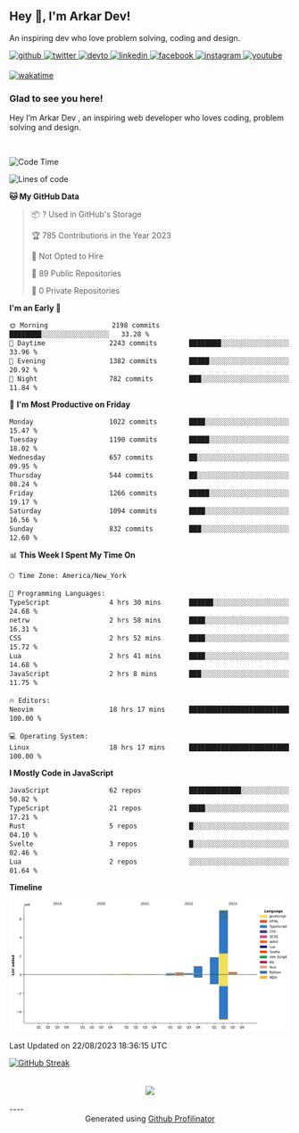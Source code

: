 ## Hey 👋, I'm Arkar Dev!  

An inspiring dev who love problem solving, coding and design.

<a href="https://github.com/Riley1101" target="_blank">
<img src=https://img.shields.io/badge/github-%2324292e.svg?&style=for-the-badge&logo=github&logoColor=white alt=github style="margin-bottom: 5px;" />
</a>
<a href="https://twitter.com/arkardev" target="_blank">
<img src=https://img.shields.io/badge/twitter-%2300acee.svg?&style=for-the-badge&logo=twitter&logoColor=white alt=twitter style="margin-bottom: 5px;" />
</a>
<a href="https://dev.to/riley1101" target="_blank">
<img src=https://img.shields.io/badge/dev.to-%2308090A.svg?&style=for-the-badge&logo=dev.to&logoColor=white alt=devto style="margin-bottom: 5px;" />
</a>
<a href="https://linkedin.com/in/arkar-kaung-myat" target="_blank">
<img src=https://img.shields.io/badge/linkedin-%231E77B5.svg?&style=for-the-badge&logo=linkedin&logoColor=white alt=linkedin style="margin-bottom: 5px;" />
</a>
<a href="https://www.facebook.com/riley.eileen.75" target="_blank">
<img src=https://img.shields.io/badge/facebook-%232E87FB.svg?&style=for-the-badge&logo=facebook&logoColor=white alt=facebook style="margin-bottom: 5px;" />
</a>
<a href="https://instagram.com/rileys1101" target="_blank">
<img src=https://img.shields.io/badge/instagram-%23000000.svg?&style=for-the-badge&logo=instagram&logoColor=white alt=instagram style="margin-bottom: 5px;" />
</a>
<a href="https://www.youtube.com/channel/UC_RfEQCC3gL2AzsFFAABikg" target="_blank">
<img src=https://img.shields.io/badge/youtube-%23EE4831.svg?&style=for-the-badge&logo=youtube&logoColor=white alt=youtube style="margin-bottom: 5px;" />
</a>  
  
[![wakatime](https://wakatime.com/badge/user/cf23b6e3-75f8-4c04-b0e3-273191c8d2ec.svg)](https://wakatime.com/@cf23b6e3-75f8-4c04-b0e3-273191c8d2ec)


### Glad to see you here!  
Hey I’m Arkar Dev , an inspiring web developer who loves coding, problem solving and design.

<br/>

<!--START_SECTION:waka-->
![Code Time](http://img.shields.io/badge/Code%20Time-454%20hrs%2043%20mins-blue)

![Lines of code](https://img.shields.io/badge/From%20Hello%20World%20I%27ve%20Written-10.7%20million%20lines%20of%20code-blue)

**🐱 My GitHub Data** 

> 📦 ? Used in GitHub's Storage 
 > 
> 🏆 785 Contributions in the Year 2023
 > 
> 🚫 Not Opted to Hire
 > 
> 📜 89 Public Repositories 
 > 
> 🔑 0 Private Repositories 
 > 
**I'm an Early 🐤** 

```text
🌞 Morning                2198 commits        ████████░░░░░░░░░░░░░░░░░   33.28 % 
🌆 Daytime                2243 commits        ████████░░░░░░░░░░░░░░░░░   33.96 % 
🌃 Evening                1382 commits        █████░░░░░░░░░░░░░░░░░░░░   20.92 % 
🌙 Night                  782 commits         ███░░░░░░░░░░░░░░░░░░░░░░   11.84 % 
```
📅 **I'm Most Productive on Friday** 

```text
Monday                   1022 commits        ████░░░░░░░░░░░░░░░░░░░░░   15.47 % 
Tuesday                  1190 commits        █████░░░░░░░░░░░░░░░░░░░░   18.02 % 
Wednesday                657 commits         ██░░░░░░░░░░░░░░░░░░░░░░░   09.95 % 
Thursday                 544 commits         ██░░░░░░░░░░░░░░░░░░░░░░░   08.24 % 
Friday                   1266 commits        █████░░░░░░░░░░░░░░░░░░░░   19.17 % 
Saturday                 1094 commits        ████░░░░░░░░░░░░░░░░░░░░░   16.56 % 
Sunday                   832 commits         ███░░░░░░░░░░░░░░░░░░░░░░   12.60 % 
```


📊 **This Week I Spent My Time On** 

```text
🕑︎ Time Zone: America/New_York

💬 Programming Languages: 
TypeScript               4 hrs 30 mins       ██████░░░░░░░░░░░░░░░░░░░   24.68 % 
netrw                    2 hrs 58 mins       ████░░░░░░░░░░░░░░░░░░░░░   16.31 % 
CSS                      2 hrs 52 mins       ████░░░░░░░░░░░░░░░░░░░░░   15.72 % 
Lua                      2 hrs 41 mins       ████░░░░░░░░░░░░░░░░░░░░░   14.68 % 
JavaScript               2 hrs 8 mins        ███░░░░░░░░░░░░░░░░░░░░░░   11.75 % 

🔥 Editors: 
Neovim                   18 hrs 17 mins      █████████████████████████   100.00 % 

💻 Operating System: 
Linux                    18 hrs 17 mins      █████████████████████████   100.00 % 
```

**I Mostly Code in JavaScript** 

```text
JavaScript               62 repos            █████████████░░░░░░░░░░░░   50.82 % 
TypeScript               21 repos            ████░░░░░░░░░░░░░░░░░░░░░   17.21 % 
Rust                     5 repos             █░░░░░░░░░░░░░░░░░░░░░░░░   04.10 % 
Svelte                   3 repos             █░░░░░░░░░░░░░░░░░░░░░░░░   02.46 % 
Lua                      2 repos             ░░░░░░░░░░░░░░░░░░░░░░░░░   01.64 % 
```



**Timeline**

![Lines of Code chart](https://raw.githubusercontent.com/Riley1101/Riley1101/main/assets/bar_graph.png)


 Last Updated on 22/08/2023 18:36:15 UTC
<!--END_SECTION:waka-->

[![GitHub Streak](https://streak-stats.demolab.com?user=Riley1101)](https://git.io/streak-stats)
  
<br/>  
<div align="center">
<img src="https://komarev.com/ghpvc/?username=Riley1101&&style=flat-square" align="center" />
</div>  
<br/>  
----
<div align="center">Generated using <a href="https://profilinator.rishav.dev/" target="_blank">Github Profilinator</a></div>

